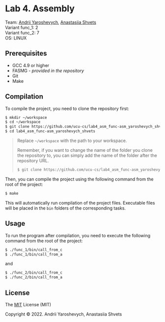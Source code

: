 # Lab 4. Assembly
Team: [Andrii Yaroshevych](https://github.com/andylvua), [Anastasiia Shvets](https://github.com/shnasta)<br>
Variant func_1: 2<br>
Variant func_2: 7<br>
OS: LINUX

## Prerequisites

* GCC 4.9 or higher
* FASMG - _provided in the repository_
* Git
* Make

## Compilation

To compile the project, you need to clone the repository first:
```bash
$ mkdir ~/workspace
$ cd ~/workspace
$ git clone https://github.com/ucu-cs/lab4_asm_func-asm_yaroshevych_shvets
$ cd lab4_asm_func-asm_yaroshevych_shvets
```
> Replace `~/workspace` with the path to your workspace.
>
> Remember, if you want to change the name of the folder you clone the repository to,
> you can simply add the name of the folder after the repository URL.
> ```bash
> $ git clone https://github.com/ucu-cs/lab4_asm_func-asm_yaroshevych_shvets folder_name
> ```

Then, you can compile the project using the following command from the root of the project:
```bash
$ make
```

This will automatically run compilation of the project files. 
Executable files will be placed in the `bin` folders of the corresponding tasks.

## Usage

To run the program after compilation, you need to execute the following command from the root of the project:
```bash
$ ./func_1/bin/call_from_c
$ ./func_1/bin/call_from_a
```

and

```bash
$ ./func_2/bin/call_from_c
$ ./func_2/bin/call_from_a
```

## License
The [MIT](https://choosealicense.com/licenses/mit/) License (MIT)

Copyright © 2022. Andrii Yaroshevych, Anastasiia Shvets
